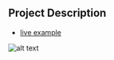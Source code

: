 ## Project Description

* [live example](https://tae898.github.io/website-templates/internet-portal/)

![alt text](https://github.com/learning-zone/Website-Templates/blob/master/assets/Internet_Portal.png "Internet_Portal")
